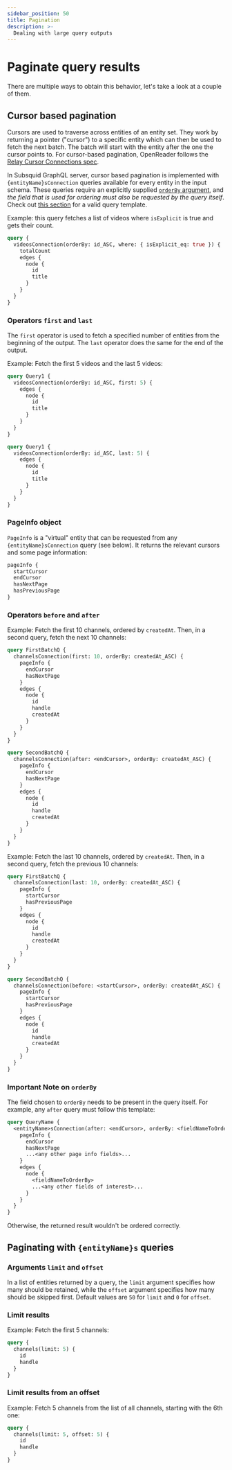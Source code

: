 ```yaml
---
sidebar_position: 50
title: Pagination
description: >-
  Dealing with large query outputs
---
```


# Paginate query results

There are multiple ways to obtain this behavior, let's take a look at a couple of them.

## Cursor based pagination

Cursors are used to traverse across entities of an entity set. They work by returning a pointer ("cursor") to a specific entity which can then be used to fetch the next batch. The batch will start with the entity after the one the cursor points to. For cursor-based pagination, OpenReader follows the [Relay Cursor Connections spec](https://relay.dev/graphql/connections.htm).

In Subsquid GraphQL server, cursor based pagination is implemented with `{entityName}sConnection` queries available for every entity in the input schema. These queries require an explicitly supplied [`orderBy` argument](/query-squid/sorting), and *the field that is used for ordering must also be requested by the query itself*. Check out [this section](/query-squid/paginate-query-results/#important-note-on-orderby) for a valid query template.

Example: this query fetches a list of videos where `isExplicit` is true and gets their count.

```graphql
query {
  videosConnection(orderBy: id_ASC, where: { isExplicit_eq: true }) {
    totalCount
    edges {
      node {
        id
        title
      }
    }
  }
}
```

### **Operators `first` and `last`**

The `first` operator is used to fetch a specified number of entities from the beginning of the output. The `last` operator does the same for the end of the output.

Example: Fetch the first 5 videos and the last 5 videos:

```graphql
query Query1 {
  videosConnection(orderBy: id_ASC, first: 5) {
    edges {
      node {
        id
        title
      }
    }
  }
}

query Query1 {
  videosConnection(orderBy: id_ASC, last: 5) {
    edges {
      node {
        id
        title
      }
    }
  }
}
```

### **PageInfo object**

`PageInfo` is a "virtual" entity that can be requested from any `{entityName}sConnection` query (see below). It returns the relevant cursors and some page information:

```graphql
pageInfo {
  startCursor
  endCursor
  hasNextPage
  hasPreviousPage
}
```

### **Operators `before` and `after`**

Example: Fetch the first 10 channels, ordered by `createdAt`. Then, in a second query, fetch the next 10 channels:

```graphql
query FirstBatchQ {
  channelsConnection(first: 10, orderBy: createdAt_ASC) {
    pageInfo {
      endCursor
      hasNextPage
    }
    edges {
      node {
        id
        handle
        createdAt
      }
    }
  }
}

query SecondBatchQ {
  channelsConnection(after: <endCursor>, orderBy: createdAt_ASC) {
    pageInfo {
      endCursor
      hasNextPage
    }
    edges {
      node {
        id
        handle
        createdAt
      }
    }
  }
}
```

Example: Fetch the last 10 channels, ordered by `createdAt`. Then, in a second query, fetch the previous 10 channels:

```graphql
query FirstBatchQ {
  channelsConnection(last: 10, orderBy: createdAt_ASC) {
    pageInfo {
      startCursor
      hasPreviousPage
    }
    edges {
      node {
        id
        handle
        createdAt
      }
    }
  }
}

query SecondBatchQ {
  channelsConnection(before: <startCursor>, orderBy: createdAt_ASC) {
    pageInfo {
      startCursor
      hasPreviousPage
    }
    edges {
      node {
        id
        handle
        createdAt
      }
    }
  }
}
```

### **Important Note on `orderBy`**

The field chosen to `orderBy` needs to be present in the query itself. For example, any `after` query must follow this template:

```graphql
query QueryName {
  <entityName>sConnection(after: <endCursor>, orderBy: <fieldNameToOrderBy>_ASC) {
    pageInfo {
      endCursor
      hasNextPage
      ...<any other page info fields>...
    }
    edges {
      node {
        <fieldNameToOrderBy>
        ...<any other fields of interest>...
      }
    }
  }
}
```
Otherwise, the returned result wouldn't be ordered correctly.

## Paginating with `{entityName}s` queries

### Arguments `limit` and `offset`

In a list of entities returned by a query, the `limit` argument specifies how many should be retained, while the `offset` argument specifies how many should be skipped first. Default values are `50` for `limit` and `0` for `offset`.

### **Limit results**

Example: Fetch the first 5 channels:

```graphql
query {
  channels(limit: 5) {
    id
    handle
  }
}
```

### **Limit results from an offset**

Example: Fetch 5 channels from the list of all channels, starting with the 6th one:

```graphql
query {
  channels(limit: 5, offset: 5) {
    id
    handle
  }
}
```

